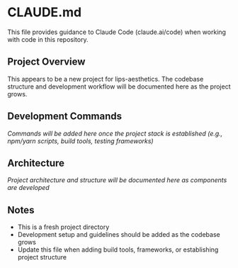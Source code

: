 # CLAUDE.md

This file provides guidance to Claude Code (claude.ai/code) when working with code in this repository.

## Project Overview

This appears to be a new project for lips-aesthetics. The codebase structure and development workflow will be documented here as the project grows.

## Development Commands

*Commands will be added here once the project stack is established (e.g., npm/yarn scripts, build tools, testing frameworks)*

## Architecture

*Project architecture and structure will be documented here as components are developed*

## Notes

- This is a fresh project directory
- Development setup and guidelines should be added as the codebase grows
- Update this file when adding build tools, frameworks, or establishing project structure